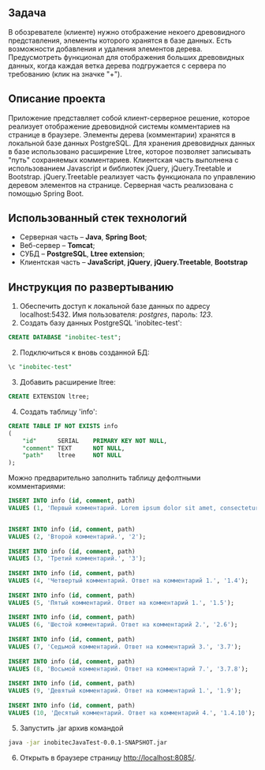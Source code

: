 ## Задача
В обозревателе (клиенте) нужно отображение некоего древовидного представления, элементы которого хранятся в базе данных. Есть возможности добавления и удаления элементов дерева.
Предусмотреть функционал для отображения больших древовидных данных, когда каждая ветка дерева подгружается с сервера по требованию (клик на значке "+").
## Описание проекта
Приложение представляет собой клиент-серверное решение, которое реализует отображение древовидной системы комментариев на странице в браузере.
Элементы дерева (комментарии) хранятся в локальной базе данных PostgreSQL. Для хранения древовидных данных в базе использовано расширение Ltree, которое позволяет записывать "путь" сохраняемых комментариев.
Клиентская часть выполнена с использованием Javascript и библиотек jQuery, jQuery.Treetable и Bootstrap. jQuery.Treetable реализует часть функционала по управлению деревом элементов на странице.
Серверная часть реализована с помощью Spring Boot.
## Использованный стек технологий
- Серверная часть – **Java**, **Spring Boot**;
- Веб-сервер – **Tomcat**;
- СУБД – **PostgreSQL**, **Ltree extension**;
- Клиентская часть – **JavaScript**, **jQuery**, **jQuery.Treetable**, **Bootstrap**
## Инструкция по развертыванию
1. Обеспечить доступ к локальной базе данных по адресу localhost:5432.
   Имя пользователя: *postgres*, пароль: *123*.
3. Создать базу данных PostgreSQL 'inobitec-test':
```SQL
CREATE DATABASE "inobitec-test";
```
2. Подключиться к вновь созданной БД:
```SQL
\c "inobitec-test"
```
3. Добавить расширение ltree:
```SQL
CREATE EXTENSION ltree;
```
4. Создать таблицу 'info':
```SQL
CREATE TABLE IF NOT EXISTS info
(
    "id"      SERIAL 	PRIMARY KEY	NOT NULL,
    "comment" TEXT		NOT NULL,
    "path"    ltree		NOT NULL
);
```
Можно предварительно заполнить таблицу дефолтными комментариями:
```SQL
INSERT INTO info (id, comment, path)  
VALUES (1, 'Первый комментарий. Lorem ipsum dolor sit amet, consectetur adipiscing elit. Mauris condimentum hendrerit diam, eget laoreet est mollis quis. Sed cursus cursus vestibulum. Aenean erat neque, gravida nec ullamcorper et, ornare suscipit magna. Duis eros est, lobortis non accumsan lacinia, blandit sagittis eros. Aenean sed mauris ut purus fringilla consequat. Praesent sit amet eros ut enim vulputate rhoncus at vestibulum ante.', '1');  


INSERT INTO info (id, comment, path)  
VALUES (2, 'Второй комментарий.', '2');  
  
INSERT INTO info (id, comment, path)  
VALUES (3, 'Третий комментарий.', '3');  
  
INSERT INTO info (id, comment, path)  
VALUES (4, 'Четвертый комментарий. Ответ на комментарий 1.', '1.4');  
  
INSERT INTO info (id, comment, path)  
VALUES (5, 'Пятый комментарий. Ответ на комментарий 1.', '1.5');  
  
INSERT INTO info (id, comment, path)  
VALUES (6, 'Шестой комментарий. Ответ на комментарий 2.', '2.6');  
  
INSERT INTO info (id, comment, path)  
VALUES (7, 'Седьмой комментарий. Ответ на комментарий 3.', '3.7');  
  
INSERT INTO info (id, comment, path)  
VALUES (8, 'Восьмой комментарий. Ответ на комментарий 7.', '3.7.8');  
  
INSERT INTO info (id, comment, path)  
VALUES (9, 'Девятый комментарий. Ответ на комментарий 1.', '1.9');  
  
INSERT INTO info (id, comment, path)  
VALUES (10, 'Десятый комментарий. Ответ на комментарий 4.', '1.4.10');
```
5. Запустить .jar архив командой 
```Bash
java -jar inobitecJavaTest-0.0.1-SNAPSHOT.jar
```
6. Открыть в браузере страницу [http://localhost:8085/](http://localhost:8085/).